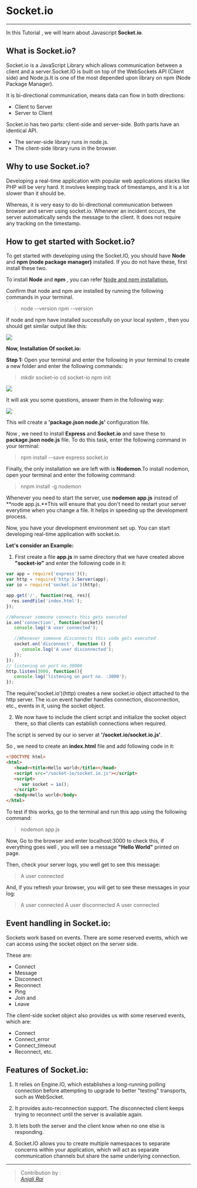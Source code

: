 # Socket.io
---
In this Tutorial , we will learn about Javascript **Socket.io**.


## What is Socket.io?

Socket.io is a JavaScript Library which allows communication between  a client and a server.Socket.IO is built on top of the WebSockets API (Client side) and Node.js.It is one of the most depended upon library on npm (Node Package Manager).

It is bi-directional communication, means data can flow in both directions:

* Client to Server
* Server to Client

Socket.io has two parts: client-side and server-side. Both parts have an identical API.

* The server-side library runs in node.js.
* The client-side library runs in the browser.


## Why to use Socket.io?

Developing a real-time application with popular web  applications stacks like PHP will be very hard. It involves keeping track of timestamps, and it is a lot slower than it should be.

Whereas, it is very easy to do bi-directional communication between browser and server using socket.io. Whenever an incident occurs, the server automatically sends the message to the client. It does not require any tracking on the timestamp.

## How to get started with Socket.io?

To get started with developing using the Socket.IO, you should have **Node** and **npm (node package manager)** installed. If you do not have these, first install these two.

To install **Node** and **npm** , you can refer [Node and npm installation.](https://www.guru99.com/download-install-node-js.html)

Confirm that node and npm are installed by running the following commands in your terminal.

> node --version
npm --version

If node and npm have installed successfully on your local system , then you should get similar output like this:


![](Screenshot1.PNG)

**Now, Installation Of socket.io:**

**Step 1:** Open your terminal and enter the following in your terminal to create a new folder and enter the following commands:

> mkdir socket-io
cd socket-io
npm init

![](Screenshot2.PNG)

It will ask you some questions, answer them in the following way:

![](Screenshot3.PNG)

This will create a **'package.json node.js'** configuration file.


Now , we need to install **Express** and **Socket.io** and save these to **package.json node.js** file. To do this task, enter the following command in your terminal:

>npm install --save express socket.io

Finally, the only installation we are left with is **Nodemon**.To install nodemon, open your terminal and enter the following command:

>nnpm install -g nodemon

Whenever you need to start the server, use **nodemon app.js** instead of **node app.js.**This will ensure that you don't need to restart your server everytime when you change a file. It helps in speeding up the development process.


Now, you have your development environment set up. You can start developing real-time application with socket.io.


**Let's consider an Example:**

1. First create a file **app.js** in same directory that we have created above **"socket-io"** and enter the following code in it:

```js
var app = require('express')();
var http = require('http').Server(app);
var io = require('socket.io')(http);

app.get('/', function(req, res){
  res.sendFile('index.html');
});

//Whenever someone connects this gets executed
io.on('connection', function(socket){
   console.log('A user connected');

   //Whenever someone disconnects this code gets executed
   socket.on('disconnect', function () {
      console.log('A user disconnected');
   });
});
// listening on port no.30000
http.listen(3000, function(){
   console.log('listening on port no. :3000');
});
```

The require('socket.io')(http) creates a new socket.io object attached to the http server. The io.on event handler handles connection, disconnection, etc., events in it, using the socket object.

2. We now have to include the client script and initialize the socket object there, so that clients can establish connections when required.

The script is served by our io server at **'/socket.io/socket.io.js'**.

So , we need to create an **index.html** file and add following code in it:

```HTML
<!DOCTYPE html>
<html>
   <head><title>Hello world</title></head>
   <script src="/socket-io/socket.io.js"></script>
   <script>
      var socket = io();
   </script>
   <body>Hello world</body>
</html>
```

To test if this works, go to the terminal and run this app using the following command:

> nodemon app.js

Now, Go to the browser and enter localhost:3000 to check this, if everything goes well , you will see a message **"Hello World"** printed on page.

Then, check your server logs, you well get to see this  message:

> A user connected   

And, if you refresh your browser, you will get to see these messages in your log:

> A user connected
A user disconnected
A user connected


## Event handling in Socket.io:

Sockets work based on events. There are some reserved events, which we can access using the socket object on the server side.

These are:

* Connect
* Message
* Disconnect
* Reconnect
* Ping
* Join and
* Leave

The client-side socket object also provides us with some reserved events, which are:

* Connect
* Connect_error
* Connect_timeout
* Reconnect, etc.

## Features of  Socket.io:

1. It relies on Engine.IO, which establishes a long-running polling connection before attempting to upgrade to better "testing" transports, such as WebSocket.

1. It provides auto-reconnection support. The disconnected client keeps trying to reconnect until the server is available again.

1. It lets both the server and the client know when no one else is responding.

1. Socket.IO allows you to create multiple namespaces to separate concerns within your application, which will act as separate communication channels but share the same underlying connection.


---

> Contribution by :  
> <cite>[Anjali Rai](https://github.com/anjalirai12)</cite>
